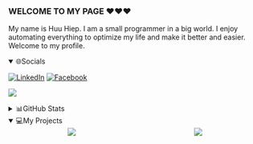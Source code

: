 ### WELCOME TO MY PAGE ❤️❤️❤️
My name is Huu Hiep. I am a small programmer in a big world. I enjoy automating everything to optimize my life and make it better and easier. Welcome to my profile.

<details open>
  <summary>🌐Socials</summary>
  
  [![LinkedIn](https://img.shields.io/badge/LinkedIn-%230077B5.svg?logo=linkedin&logoColor=white)](https://www.linkedin.com/in/hhiepz/)
  [![Facebook](https://img.shields.io/badge/Facebook-%231877F2.svg?logo=Facebook&logoColor=white)](https://facebook.com/nhoc.hiepz)
</details>


  ![](http://github-profile-summary-cards.vercel.app/api/cards/profile-details?username=hhiepz)
<details>
  <summary>📊GitHub Stats</summary>

  ![](http://github-profile-summary-cards.vercel.app/api/cards/repos-per-language?username=hhiepz&theme=dark)
  ![](http://github-profile-summary-cards.vercel.app/api/cards/most-commit-language?username=hhiepz&theme=dark)
  ![](http://github-profile-summary-cards.vercel.app/api/cards/stats?username=hhiepz&theme=dark)
  ![](http://github-profile-summary-cards.vercel.app/api/cards/productive-time?username=hhiepz&theme=dark&utcOffset=7)
</details>

<details open>
  <summary>💻My Projects</summary>

  <div style="display: flex; justify-content: space-around;">
    <a href="https://github.com/HHiepz/PHP-Card-Exchange">
      <img src="https://github-readme-stats.vercel.app/api/pin/?username=hhiepz&repo=PHP-Card-Exchange&theme=algolia" />
    </a>
    <a href="https://github.com/HHiepz/Optimal-Assets-Folder-Management">
      <img src="https://github-readme-stats.vercel.app/api/pin/?username=hhiepz&repo=Optimal-Assets-Folder-Management&theme=github_dark" />
    </a>
  </div>
</details>

